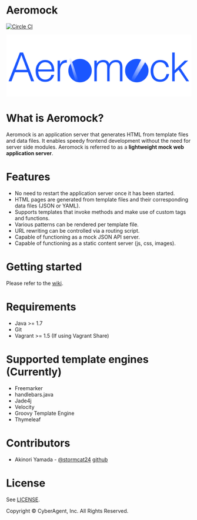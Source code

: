 Aeromock
===

[![Circle CI](https://circleci.com/gh/CyberAgent/aeromock.png?style=badge&circle-token=3d2a76e5fdfb5c6c6da90f1eb7038ebd8df0e85a)](https://circleci.com/gh/CyberAgent/aeromock)

![logo](https://github.com/CyberAgent/aeromock/raw/master/aeromock-view/img/aeromock.png)

What is Aeromock?
===
Aeromock is an application server that generates HTML from template files and data files. It enables speedy frontend development without the need for server side modules. Aeromock is referred to as a **lightweight mock web application server**.

Features
===
* No need to restart the application server once it has been started.
* HTML pages are generated from template files and their corresponding data files (JSON or YAML). 
* Supports templates that invoke methods and make use of custom tags and functions.
* Various patterns can be rendered per template file.
* URL rewriting can be controlled via a routing script.
* Capable of functioning as a mock JSON API server.
* Capable of functioning as a static content server (js, css, images).

Getting started
===
Please refer to the [wiki](https://github.com/CyberAgent/aeromock/wiki).

Requirements
===
* Java >= 1.7
* Git
* Vagrant >= 1.5 (If using Vagrant Share)


Supported template engines (Currently)
===

* Freemarker
* handlebars.java
* Jade4j
* Velocity
* Groovy Template Engine
* Thymeleaf

Contributors
===
* Akinori Yamada - [@stormcat24](https://twitter.com/stormcat24) [github](https://github.com/stormcat24)

License
===
See [LICENSE](LICENSE).

Copyright © CyberAgent, Inc. All Rights Reserved.
